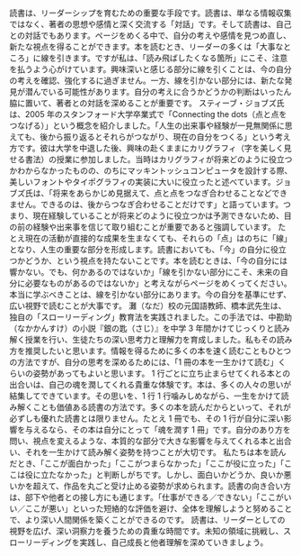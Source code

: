 ###

読書は、リーダーシップを育むための重要な手段です。読書は、単なる情報収集ではなく、著者の思想や感情と深く交流する「対話」です。そして読書は、自己との対話でもあります。ページをめくる中で、自分の考えや感情を見つめ直し、新たな視点を得ることができます。本を読むとき、リーダーの多くは「大事なところ」に線を引きます。ですが私は、「読み飛ばしたくなる箇所」にこそ、注意を払うよう心がけています。興味深いと感じる部分に線を引くことは、今の自分の考えを確認、強化するに過ぎません。一方、線を引かない部分には、新たな発見が潜んでいる可能性があります。自分の考えに合うかどうかの判断はいったん脇に置いて、著者との対話を深めることが重要です。
スティーブ・ジョブズ氏は、2005 年のスタンフォード大学卒業式で「Connecting the dots（点と点をつなげる）」という概念を紹介しました。「人生の出来事や経験が一見無関係に思えても、後から振り返るとそれらがつながり、現在の自分をつくる」という考え方です。彼は大学を中退した後、興味の赴くままにカリグラフィ（字を美しく見せる書法）の授業に参加しました。当時はカリグラフィが将来どのように役立つかわからなかったものの、のちにマッキントッシュコンピュータを設計する際、美しいフォントやタイポグラフィの実装に大いに役立ったと述べています。ジョブズ氏は、「将来をあらかじめ見据えて、点と点をつなぎ合わせることなどできません。できるのは、後からつなぎ合わせることだけです」と語っています。つまり、現在経験していることが将来どのように役立つかは予測できないため、目の前の経験や出来事を信じて取り組むことが重要であると強調しています。
たとえ現在の活動が直接的な成果を生まなくても、それらの「点」はのちに「線」となり、人生の重要な部分を形成します。読書においても、「今」の自分に役立つかどうか、という視点を持たないことです。本を読むときは、「今の自分には響かない。でも、何かあるのではないか」「線を引かない部分にこそ、未来の自分に必要なものがあるのではないか」と考えながらページをめくってください。
本当に学ぶべきことは、線を引かない部分にあります。今の自分を基準にせず、広い視野で読むことが大事です。
灘（なだ）校の元国語教師、橋本武先生は、独自の「スローリーディング」教育法を実践されました。この手法では、中勘助（なかかんすけ）の小説『銀の匙（さじ）』を中学 3 年間かけてじっくりと読み解く授業を行い、生徒たちの深い思考力と理解力を育成しました。私もその読み方を推奨したいと思います。情報を得るために多くの本を速く読むこともひとつの方法ですが、自分の思考を深めるためには、「1 冊の本を一生かけて読む」くらいの姿勢があってもよいと思います。
1 行ごとに立ち止まらせてくれる本との出合いは、自己の魂を潤してくれる貴重な体験です。本は、多くの人々の思いが結集してできています。その思いを、1 行 1 行噛みしめながら、一生をかけて読み解くことも価値ある読書の方法です。多くの本を読んだからといって、それが必ずしも優れた読書とは限りません。たとえ 1 冊でも、その 1 行が自分に深い影響を与えるなら、その本は自分にとって「魂を潤す 1 冊」です。自分のあり方を問い、視点を変えるような、本質的な部分で大きな影響を与えてくれる本と出合い、それを一生かけて読み解く姿勢を持つことが大切です。
私たちは本を読んだとき、「ここが面白かった」「ここがつまらなかった」「ここが役に立った」「ここは役に立たなかった」と判断しがちです。しかし、面白いかどうか、良いか悪いかを超えて、作品を丸ごと受け止める姿勢が求められます。読書の向き合い方は、部下や他者との接し方にも通じます。「仕事ができる／できない」「ここがいい／ここが悪い」といった短絡的な評価を避け、全体を理解しようと努めることで、より深い人間関係を築くことができるのです。
読書は、リーダーとしての視野を広げ、深い洞察力を養うための貴重な時間です。未知の領域に挑戦し、スローリーディングを実践し、自己成長と他者理解を深めていきましょう。
